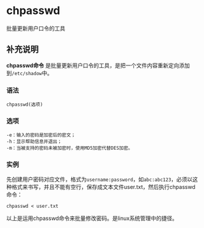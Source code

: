 chpasswd
===

批量更新用户口令的工具

## 补充说明

**chpasswd命令** 是批量更新用户口令的工具，是把一个文件内容重新定向添加到`/etc/shadow`中。

###  语法

```shell
chpasswd(选项)
```

###  选项

```shell
-e：输入的密码是加密后的密文；
-h：显示帮助信息并退出；
-m：当被支持的密码未被加密时，使用MD5加密代替DES加密。
```

###  实例

先创建用户密码对应文件，格式为`username:password`，如`abc:abc123`，必须以这种格式来书写，并且不能有空行，保存成文本文件user.txt，然后执行chpasswd命令：

```shell
chpasswd < user.txt
```

以上是运用chpasswd命令来批量修改密码。是linux系统管理中的捷径。


<!-- Linux命令行搜索引擎：https://jaywcjlove.github.io/linux-command/ -->